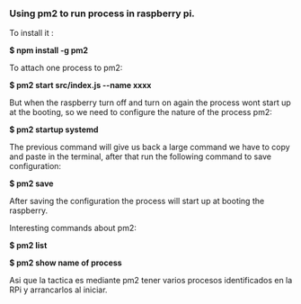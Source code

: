 ### Using pm2 to run process in raspberry pi.

To install it :

__$ npm install -g pm2__

To attach one process to pm2:

__$ pm2 start src/index.js --name xxxx__

But when the raspberry turn off and turn on again the process wont start up at the booting, so we need to configure the nature of the process pm2:

__$ pm2 startup systemd__

The previous command will give us back a large command we have to copy and paste in the terminal, after that run the following command to save configuration:

__$ pm2 save__

After saving the configuration the process will start up at booting the raspberry.

Interesting commands about pm2:

__$ pm2 list__

__$ pm2 show name of process__

Asi que la tactica es mediante pm2 tener varios procesos identificados en la RPi y arrancarlos al iniciar.

